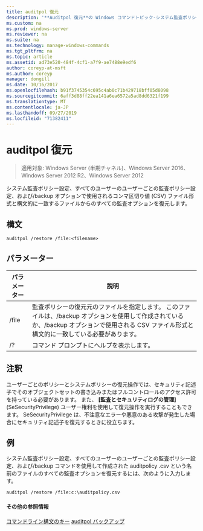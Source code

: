 ```yaml
---
title: auditpol 復元
description: '**Auditpol 復元**の Windows コマンドトピック-システム監査ポリシー設定、すべてのユーザーのユーザーごとの監査ポリシー設定、および/backup オプションで使用されるコンマ区切り値 (CSV) ファイル形式と構文的に一致するファイルからのすべての監査オプションを復元します。'
ms.custom: na
ms.prod: windows-server
ms.reviewer: na
ms.suite: na
ms.technology: manage-windows-commands
ms.tgt_pltfrm: na
ms.topic: article
ms.assetid: ad73e520-484f-4cf1-a7f9-ae7488e9edf6
author: coreyp-at-msft
ms.author: coreyp
manager: dongill
ms.date: 10/16/2017
ms.openlocfilehash: b91f3745354c695c4ab0c71b429718bff05d8098
ms.sourcegitcommit: 6aff3d88ff22ea141a6ea6572a5ad8dd6321f199
ms.translationtype: MT
ms.contentlocale: ja-JP
ms.lasthandoff: 09/27/2019
ms.locfileid: "71382411"
---
```

# <a name="auditpol-restore"></a>auditpol 復元

>適用対象: Windows Server (半期チャネル)、Windows Server 2016、Windows Server 2012 R2、Windows Server 2012

システム監査ポリシー設定、すべてのユーザーのユーザーごとの監査ポリシー設定、および/backup オプションで使用されるコンマ区切り値 (CSV) ファイル形式と構文的に一致するファイルからのすべての監査オプションを復元します。

## <a name="syntax"></a>構文
```
auditpol /restore /file:<filename>
```
## <a name="parameters"></a>パラメーター
|パラメーター|説明|
|-------|--------|
|/file|監査ポリシーの復元元のファイルを指定します。 このファイルは、/backup オプションを使用して作成されているか、/backup オプションで使用される CSV ファイル形式と構文的に一致している必要があります。|
|/?|コマンド プロンプトにヘルプを表示します。|
## <a name="remarks"></a>注釈
ユーザーごとのポリシーとシステムポリシーの復元操作では、セキュリティ記述子でそのオブジェクトセットの書き込みまたはフルコントロールのアクセス許可を持っている必要があります。 また、 **[監査とセキュリティログの管理]** (SeSecurityPrivilege) ユーザー権利を使用して復元操作を実行することもできます。 SeSecurityPrivilege は、不注意なエラーや悪意のある攻撃が発生した場合にセキュリティ記述子を復元するときに役立ちます。
## <a name="BKMK_examples"></a>例
システム監査ポリシー設定、すべてのユーザーのユーザーごとの監査ポリシー設定、および/backup コマンドを使用して作成された auditpolicy .csv という名前のファイルのすべての監査オプションを復元するには、次のように入力します。
```
auditpol /restore /file:c:\auditpolicy.csv
```
#### <a name="additional-references"></a>その他の参照情報
[コマンドライン構文のキー](command-line-syntax-key.md)
[auditpol バックアップ](auditpol-backup.md)
